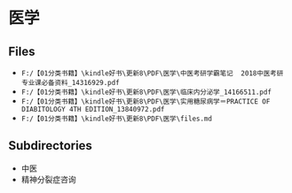 # 医学

## Files

- `F:/【01分类书籍】\kindle好书\更新8\PDF\医学\中医考研学霸笔记  2018中医考研专业课必备资料_14316929.pdf`
- `F:/【01分类书籍】\kindle好书\更新8\PDF\医学\临床内分泌学_14166511.pdf`
- `F:/【01分类书籍】\kindle好书\更新8\PDF\医学\实用糖尿病学＝PRACTICE OF DIABITOLOGY 4TH EDITION_13840972.pdf`
- `F:/【01分类书籍】\kindle好书\更新8\PDF\医学\files.md`

## Subdirectories

- 中医
- 精神分裂症咨询
